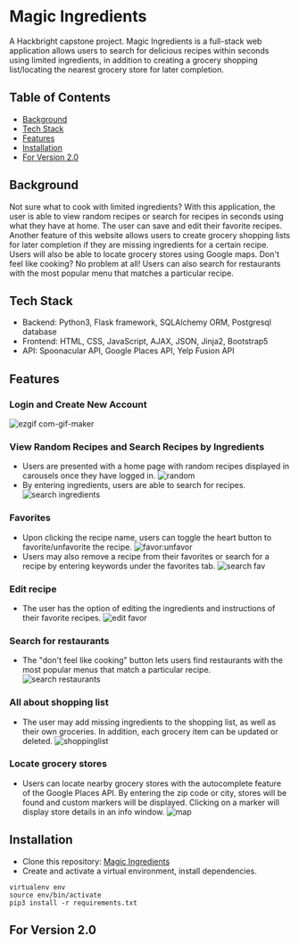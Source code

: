 # Magic Ingredients
A Hackbright capstone project. Magic Ingredients is a full-stack web application allows users to search for delicious recipes within seconds using limited ingredients, in addition to creating a grocery shopping list/locating the nearest grocery store for later completion.

## Table of Contents
- [Background](#background)
- [Tech Stack](#tech-stack)
- [Features](#features)
- [Installation](#installation)
- [For Version 2.0](#for-version-20)

## Background
Not sure what to cook with limited ingredients? With this application, the user is able to view random recipes or search for recipes in seconds using what they have at home. The user can save and edit their favorite recipes. Another feature of this website allows users to create grocery shopping lists for later completion if they are missing ingredients for a certain recipe. Users will also be able to locate grocery stores using Google maps. Don't feel like cooking? No problem at all! Users can also search for restaurants with the most popular menu that matches a particular recipe. 

## Tech Stack
- Backend: Python3, Flask framework, SQLAlchemy ORM, Postgresql database
- Frontend: HTML, CSS, JavaScript, AJAX, JSON, Jinja2, Bootstrap5
- API: Spoonacular API, Google Places API, Yelp Fusion API

## Features
### Login and Create New Account
![ezgif com-gif-maker](https://user-images.githubusercontent.com/69645683/215015329-895ff4a8-0ea6-4e72-9b3f-427e22fd7051.gif)
### View Random Recipes and Search Recipes by Ingredients
- Users are presented with a home page with random recipes displayed in carousels once they have logged in.
![random](https://user-images.githubusercontent.com/69645683/215016454-9c31fe0f-db2b-41d4-8032-bdd47fa545ef.gif)
- By entering ingredients, users are able to search for recipes.
![search ingredients](https://user-images.githubusercontent.com/69645683/215016786-f405fd36-cbbc-4ac6-9cb8-24cbe1a7f79b.gif)
### Favorites
- Upon clicking the recipe name, users can toggle the heart button to favorite/unfavorite the recipe.
![favor:unfavor](https://user-images.githubusercontent.com/69645683/215017949-9aea9e70-1c29-4c70-b3c8-132c6ebbce10.gif)
- Users may also remove a recipe from their favorites or search for a recipe by entering keywords under the favorites tab.
![search fav](https://user-images.githubusercontent.com/69645683/215018110-a4aa3c8a-53f5-4bf2-bced-03a73ee8f9cc.gif)
### Edit recipe
- The user has the option of editing the ingredients and instructions of their favorite recipes.
![edit favor](https://user-images.githubusercontent.com/69645683/215018475-834c99e2-c403-4d33-96ab-1138dc786d2d.gif)
### Search for restaurants
- The "don't feel like cooking" button lets users find restaurants with the most popular menus that match a particular recipe.
![search restaurants](https://user-images.githubusercontent.com/69645683/215018892-71c6dfc0-212f-4c43-9747-8c192161cf1e.gif)
### All about shopping list
- The user may add missing ingredients to the shopping list, as well as their own groceries. In addition, each grocery item can be updated or deleted.
![shoppinglist](https://user-images.githubusercontent.com/69645683/215020233-67ea9c0d-9d71-4c68-8624-8608c20cb0b7.gif)
### Locate grocery stores
- Users can locate nearby grocery stores with the autocomplete feature of the Google Places API. By entering the zip code or city, stores will be found and custom markers will be displayed. Clicking on a marker will display store details in an info window.
![map](https://user-images.githubusercontent.com/69645683/215022047-e625c1e4-fdd1-4137-96d0-8ce89275caed.gif)
## Installation
- Clone this repository:
[Magic Ingredients](https://github.com/niwei822/MagicIngredients)
- Create and activate a virtual environment, install dependencies.
```
virtualenv env
source env/bin/activate
pip3 install -r requirements.txt
```


## For Version 2.0
